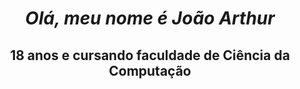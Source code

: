 ##  <h1 align = "center" fontface = "verdana"> <b> <i>  Olá, meu nome é João Arthur </b> </i> </h1> 

<h2 align = "center">  18 anos e cursando faculdade de Ciência da Computação </h2>



<!--
**joaoangnes/joaoangnes** is a ✨ _special_ ✨ repository because its `README.md` (this file) appears on your GitHub profile.

Here are some ideas to get you started:

- 🔭 I’m currently working on ...
- 🌱 I’m currently learning ...
- 👯 I’m looking to collaborate on ...
- 🤔 I’m looking for help with ...
- 💬 Ask me about ...
- 📫 How to reach me: ...
- 😄 Pronouns: ...
- ⚡ Fun fact: ...
-->

